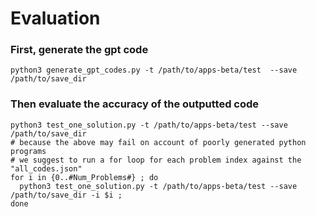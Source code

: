 # Evaluation

### First, generate the gpt code

    python3 generate_gpt_codes.py -t /path/to/apps-beta/test  --save /path/to/save_dir

### Then evaluate the accuracy of the outputted code

    python3 test_one_solution.py -t /path/to/apps-beta/test --save /path/to/save_dir
    # because the above may fail on account of poorly generated python programs 
    # we suggest to run a for loop for each problem index against the "all_codes.json"
    for i in {0..#Num_Problems#} ; do 
      python3 test_one_solution.py -t /path/to/apps-beta/test --save /path/to/save_dir -i $i ;
    done
